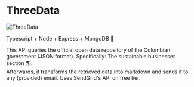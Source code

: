 # ThreeData

![ThreeData](https://user-images.githubusercontent.com/34801285/137817221-85eaf14a-5d09-469f-b685-53d21f366c6a.png)


Typescript + Node + Express + MongoDB 🚀
<br>

This API queries the official open data repository of the Colombian government (JSON format). Specifically: The sustainable businesses section 🌎.
<br>
Afterwards, it transforms the retrieved data into markdown and sends it to any (provided) email. Uses SendGrid's API on free tier.
